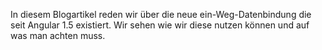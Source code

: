 In diesem Blogartikel reden wir über die neue ein-Weg-Datenbindung die seit Angular 1.5 existiert. Wir sehen wie wir diese nutzen können und auf was man achten muss.
